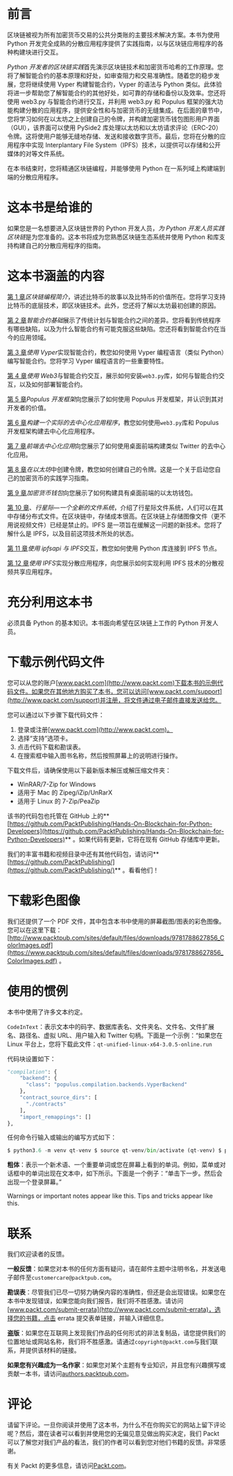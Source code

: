 # 前言

区块链被视为所有加密货币交易的公共分类账的主要技术解决方案。本书为使用 Python 开发完全成熟的分散应用程序提供了实践指南，以与区块链应用程序的各种构建块进行交互。

*Python 开发者的区块链实践*首先演示区块链技术和加密货币哈希的工作原理。您将了解智能合约的基本原理和好处，如审查阻力和交易准确性。随着您的稳步发展，您将继续使用 Vyper 构建智能合约，Vyper 的语法与 Python 类似。此体验将进一步帮助您了解智能合约的其他好处，如可靠的存储和备份以及效率。您还将使用 web3.py 与智能合约进行交互，并利用 web3.py 和 Populus 框架的强大功能构建分散的应用程序，提供安全性和与加密货币的无缝集成。在后面的章节中，您将学习如何在以太坊之上创建自己的令牌，并构建加密货币钱包图形用户界面（GUI），该界面可以使用 PySide2 库处理以太坊和以太坊请求评论（ERC-20）令牌。这将使用户能够无缝地存储、发送和接收数字货币。最后，您将在分散的应用程序中实现 Interplantary File System（IPFS）技术，以提供可以存储和公开媒体的对等文件系统。

在本书结束时，您将精通区块链编程，并能够使用 Python 在一系列域上构建端到端的分散应用程序。

# 这本书是给谁的

如果您是一名想要进入区块链世界的 Python 开发人员，*为 Python 开发人员实践区块链*是为您准备的。这本书将成为您熟悉区块链生态系统并使用 Python 和库支持构建自己的分散应用程序的指南。

# 这本书涵盖的内容

[第 1 章](01.html)*区块链编程简介*，讲述比特币的故事以及比特币的价值所在。您将学习支持比特币的底层技术，即区块链技术。此外，您还将了解以太坊最初创建的原因。

[第 2 章](02.html)*智能合约基础*展示了传统计划与智能合约之间的差异。您将看到传统程序有哪些缺陷，以及为什么智能合约有可能克服这些缺陷。您还将看到智能合约在当今的应用领域。

[第 3 章](03.html)*使用 Vyper*实现智能合约，教您如何使用 Vyper 编程语言（类似 Python）编写智能合约。您将学习 Vyper 编程语言的一些重要特性。

[第 4 章](04.html)*使用 Web3*与智能合约交互，展示如何安装`web3.py`库，如何与智能合约交互，以及如何部署智能合约。

[第 5 章](05.html)*Populus 开发框架*向您展示了如何使用 Populus 开发框架，并认识到其对开发者的价值。

[第 6 章](06.html)*构建一个实际的去中心化应用程序*，教您如何使用`web3.py`库和 Populus 开发框架构建去中心化应用程序。

[第 7 章](07.html)*前端去中心化应用*向您展示了如何使用桌面前端构建类似 Twitter 的去中心化应用。

[第 8 章](08.html)*在以太坊*中创建令牌，教您如何创建自己的令牌。这是一个关于启动您自己的加密货币的实践学习指南。

[第 9 章](09.html)*加密货币钱包*向您展示了如何构建具有桌面前端的以太坊钱包。

[第 10 章](10.html)、*行星际—一个全新的文件系统*，介绍了行星际文件系统，人们可以在其中存储分布式文件。在区块链中，存储成本很高。在区块链上存储图像文件（更不用说视频文件）已经是禁止的。IPFS 是一项旨在缓解这一问题的新技术。您将了解什么是 IPFS，以及目前这项技术所处的状态。

[第 11 章](11.html)*使用 ipfsapi 与 IPFS*交互，教您如何使用 Python 库连接到 IPFS 节点。

[第 12 章](12.html)*使用 IPFS*实现分散应用程序，向您展示如何实现利用 IPFS 技术的分散视频共享应用程序。

# 充分利用这本书

必须具备 Python 的基本知识。本书面向希望在区块链上工作的 Python 开发人员。

# 下载示例代码文件

您可以从您的账户[www.packt.com](http://www.packt.com)下载本书的示例代码文件。如果您在其他地方购买了本书，您可以访问[www.packt.com/support](http://www.packt.com/support)并注册，将文件通过电子邮件直接发送给您。

您可以通过以下步骤下载代码文件：

1.  登录或注册[www.packt.com](http://www.packt.com)。
2.  选择“支持”选项卡。
3.  点击代码下载和勘误表。
4.  在搜索框中输入图书名称，然后按照屏幕上的说明进行操作。

下载文件后，请确保使用以下最新版本解压或解压缩文件夹：

*   WinRAR/7-Zip for Windows
*   适用于 Mac 的 Zipeg/iZip/UnRarX
*   适用于 Linux 的 7-Zip/PeaZip

该书的代码包也托管在 GitHub 上的**[https://github.com/PacktPublishing/Hands-On-Blockchain-for-Python-Developers](https://github.com/PacktPublishing/Hands-On-Blockchain-for-Python-Developers)** 。如果代码有更新，它将在现有 GitHub 存储库中更新。

我们的丰富书籍和视频目录中还有其他代码包，请访问**[https://github.com/PacktPublishing/](https://github.com/PacktPublishing/)** 。看看他们！

# 下载彩色图像

我们还提供了一个 PDF 文件，其中包含本书中使用的屏幕截图/图表的彩色图像。您可以在这里下载：[http://www.packtpub.com/sites/default/files/downloads/9781788627856_ColorImages.pdf](https://www.packtpub.com/sites/default/files/downloads/9781788627856_ColorImages.pdf) 。

# 使用的惯例

本书中使用了许多文本约定。

`CodeInText`：表示文本中的码字、数据库表名、文件夹名、文件名、文件扩展名、路径名、虚拟 URL、用户输入和 Twitter 句柄。下面是一个示例：“如果您在 Linux 平台上，您将下载此文件：`qt-unified-linux-x64-3.0.5-online.run`

代码块设置如下：

```py
"compilation": {
    "backend": {
      "class": "populus.compilation.backends.VyperBackend"
    },
    "contract_source_dirs": [
      "./contracts"
    ],
    "import_remappings": []
},
```

任何命令行输入或输出的编写方式如下：

```py
$ python3.6 -m venv qt-venv $ source qt-venv/bin/activate (qt-venv) $ pip install PySide2
```

**粗体**：表示一个新术语、一个重要单词或您在屏幕上看到的单词。例如，菜单或对话框中的单词出现在文本中，如下所示。下面是一个例子：“单击下一步。然后会出现一个登录屏幕。”

Warnings or important notes appear like this. Tips and tricks appear like this.

# 联系

我们欢迎读者的反馈。

**一般反馈**：如果您对本书的任何方面有疑问，请在邮件主题中注明书名，并发送电子邮件至`customercare@packtpub.com`。

**勘误表**：尽管我们已尽一切努力确保内容的准确性，但还是会出现错误。如果您在本书中发现错误，如果您能向我们报告，我们将不胜感激。请访问[www.packt.com/submit-errata](http://www.packt.com/submit-errata)，选择您的书籍，点击 errata 提交表单链接，并输入详细信息。

**盗版**：如果您在互联网上发现我们作品的任何形式的非法复制品，请您提供我们的位置地址或网站名称，我们将不胜感激。请通过`copyright@packt.com`与我们联系，并提供该材料的链接。

**如果您有兴趣成为一名作家**：如果您对某个主题有专业知识，并且您有兴趣撰写或贡献一本书，请访问[authors.packtpub.com](http://authors.packtpub.com/)。

# 评论

请留下评论。一旦你阅读并使用了这本书，为什么不在你购买它的网站上留下评论呢？然后，潜在读者可以看到并使用您的无偏见意见做出购买决定，我们 Packt 可以了解您对我们产品的看法，我们的作者可以看到您对他们书籍的反馈。非常感谢。

有关 Packt 的更多信息，请访问[Packt.com](http://www.packt.com/)。